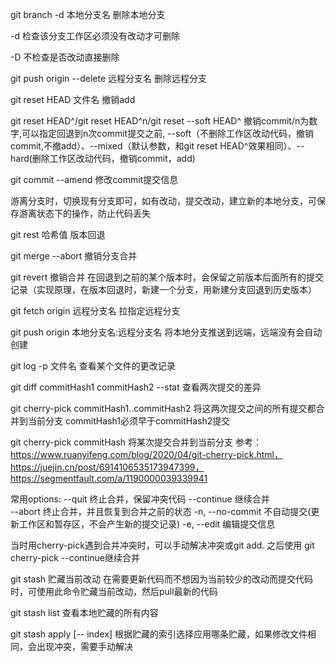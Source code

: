git branch -d 本地分支名  删除本地分支 

-d 检查该分支工作区必须没有改动才可删除

-D 不检查是否改动直接删除

git push origin --delete 远程分支名 删除远程分支

git reset HEAD 文件名  撤销add

git reset HEAD^/git reset HEAD^n/git reset --soft HEAD^ 撤销commit/n为数字,可以指定回退到n次commit提交之前, --soft（不删除工作区改动代码，撤销commit,不撤add）、--mixed（默认参数，和git reset HEAD^效果相同）、--hard(删除工作区改动代码，撤销commit，add)

git commit --amend 修改commit提交信息

游离分支时，切换现有分支即可，如有改动，提交改动，建立新的本地分支，可保存游离状态下的操作，防止代码丢失

git rest 哈希值  版本回退

git merge --abort 撤销分支合并

git revert 撤销合并 在回退到之前的某个版本时，会保留之前版本后面所有的提交记录（实现原理，在版本回退时，新建一个分支，用新建分支回退到历史版本）

git fetch origin 远程分支名 拉指定远程分支

git push origin 本地分支名:远程分支名 将本地分支推送到远端，远端没有会自动创建

git log -p 文件名  查看某个文件的更改记录

git diff commitHash1 commitHash2 --stat 查看两次提交的差异

git cherry-pick commitHash1..commitHash2 将这两次提交之间的所有提交都合并到当前分支 commitHash1必须早于commitHash2提交

git cherry-pick commitHash 将某次提交合并到当前分支  参考：https://www.ruanyifeng.com/blog/2020/04/git-cherry-pick.html，https://juejin.cn/post/6914106535173947399，https://segmentfault.com/a/1190000039339941

常用options:
  --quit                终止合并，保留冲突代码
  --continue            继续合并  
  --abort               终止合并，并且恢复到合并之前的状态
  -n, --no-commit       不自动提交(更新工作区和暂存区，不会产生新的提交记录)
  -e, --edit            编辑提交信息

当时用cherry-pick遇到合并冲突时，可以手动解决冲突或git add. 之后使用 git cherry-pick --continue继续合并 

git stash 贮藏当前改动   在需要更新代码而不想因为当前较少的改动而提交代码时，可使用此命令贮藏当前改动，然后pull最新的代码

git stash list 查看本地贮藏的所有内容

git stash apply [-- index] 根据贮藏的索引选择应用哪条贮藏，如果修改文件相同，会出现冲突，需要手动解决
